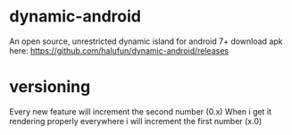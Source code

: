 # dynamic-android
An open source, unrestricted dynamic island for android 7+
download apk here: https://github.com/halufun/dynamic-android/releases

# versioning
Every new feature will increment the second number (0.x)
When i get it rendering properly everywhere i will increment the first number (x.0)
